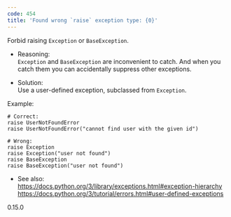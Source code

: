 ```yaml
---
code: 454
title: 'Found wrong `raise` exception type: {0}'
---
```


Forbid raising `Exception` or `BaseException`.

  - Reasoning:  
    `Exception` and `BaseException` are inconvenient to catch. And when
    you catch them you can accidentally suppress other exceptions.

  - Solution:  
    Use a user-defined exception, subclassed from `Exception`.

Example:

    # Correct:
    raise UserNotFoundError
    raise UserNotFoundError("cannot find user with the given id")
    
    # Wrong:
    raise Exception
    raise Exception("user not found")
    raise BaseException
    raise BaseException("user not found")

  - See also:  
    <https://docs.python.org/3/library/exceptions.html#exception-hierarchy>
    <https://docs.python.org/3/tutorial/errors.html#user-defined-exceptions>

<div class="versionadded">

0.15.0

</div>